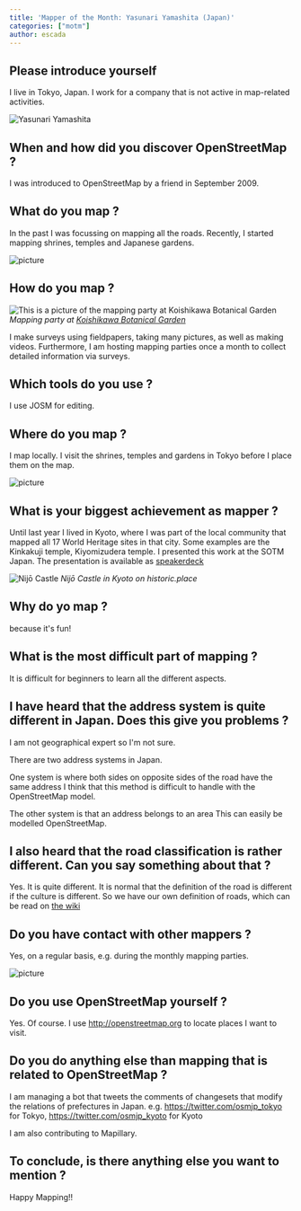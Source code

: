 ```yaml
---
title: 'Mapper of the Month: Yasunari Yamashita (Japan)'
categories: ["motm"]
author: escada
---
```


## Please introduce yourself

I live in Tokyo, Japan.
I work for a company that is not active in map-related activities.

![Yasunari Yamashita](https://photos.smugmug.com/OSM/Screenshots/Mapper-in-the-Spotlight/Yasunari-yamashita/i-7877CKw/0/618fb63a/XL/MyPhoto-XL.jpg)

## When and how did you discover OpenStreetMap ?

I was introduced to OpenStreetMap by a friend in September 2009.

## What do you map ?

In the past I was focussing on mapping all the roads.
Recently, I started mapping shrines, temples and Japanese gardens.

![picture](https://photos.smugmug.com/OSM/Screenshots/Mapper-in-the-Spotlight/Yasunari-yamashita/i-S4RB7zw/0/d061ca24/X3/IMG_20161119_142618-X3.jpg)

## How do you map ?

![This is a picture of the mapping party at Koishikawa Botanical Garden](https://photos.smugmug.com/OSM/Screenshots/Mapper-in-the-Spotlight/Yasunari-yamashita/i-CC9XgGd/0/f94fd5fe/X3/IMG_20161217_123521-X3.jpg)
*Mapping party at [Koishikawa Botanical Garden](https://www.openstreetmap.org/way/23061245)*

I make surveys using fieldpapers, taking many pictures, as well as making videos.
Furthermore, I am hosting mapping parties once a month to collect detailed information via surveys.

## Which tools do you use ?

I use JOSM for editing.

## Where do you map ?

I map locally. I visit the shrines, temples and gardens in Tokyo before I place them on the map.

![picture](https://photos.smugmug.com/OSM/Screenshots/Mapper-in-the-Spotlight/Yasunari-yamashita/i-stVbcC4/0/6da755c6/X3/IMG_20170520_113556-X3.jpg)

## What is your biggest achievement as mapper ?

Until last year I lived in Kyoto, where I was part of the local community that mapped all 17 World Heritage sites in that city.
Some examples are the Kinkakuji temple, Kiyomizudera temple.
I presented this work at the SOTM Japan. The presentation is available as [speakerdeck](https://speakerdeck.com/sotm2017/day2-1400-jing-du-todong-jing-falseyue-jian-matupingupatei)

![Nijō Castle](https://photos.smugmug.com/OSM/Screenshots/Mapper-in-the-Spotlight/Yasunari-yamashita/i-BSwXhmD/0/3b6787b9/X3/Screen%20Shot%202018-05-04%20at%2019.41.49-X3.png)
*Nijō Castle in Kyoto on historic.place*

## Why do yo map ?

because it's fun!

## What is the most difficult part of mapping ?

It is difficult for beginners to learn all the different aspects.

## I have heard that the address system is quite different in Japan. Does this give you problems ?

I am not geographical expert so I'm not sure.

There are two address systems in Japan.

One system is where both sides on opposite sides of the road have the same address
I think that this method is difficult to handle with the
OpenStreetMap model.

The other system is that an address belongs to an area
This can  easily be modelled  OpenStreetMap.

## I also heard that the road classification is rather different. Can you say something about that ?

Yes. It is quite different.
It is normal that the definition of the road is different if the
culture is different.
So we have our own definition of roads, which can be read on [the wiki](https://wiki.openstreetmap.org/wiki/Japan_tagging#Road_Types)

## Do you have contact with other mappers ?

Yes, on a regular basis, e.g. during the monthly mapping parties.

![picture](https://photos.smugmug.com/OSM/Screenshots/Mapper-in-the-Spotlight/Yasunari-yamashita/i-xRR28TG/0/83e5b406/X3/IMG_20170415_130125-X3.jpg)

## Do you use OpenStreetMap yourself ?

Yes. Of course. I use <http://openstreetmap.org> to locate places I want to visit.

## Do you do anything else than mapping that is related to OpenStreetMap ?

I am managing a bot that tweets the comments of changesets  that modify the relations
of prefectures in Japan.
e.g.
<https://twitter.com/osmjp_tokyo> for Tokyo,
<https://twitter.com/osmjp_kyoto> for Kyoto

I am also contributing to Mapillary.

## To conclude, is there anything else you want to mention ?

Happy Mapping!!
